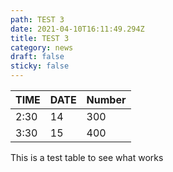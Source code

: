 ```yaml
---
path: TEST 3
date: 2021-04-10T16:11:49.294Z
title: TEST 3
category: news
draft: false
sticky: false
---
```

| TIME | DATE | Number |
| ---- | ---- | ------ |
| 2:30 | 14   | 300    |
| 3:30 | 15   | 400    |



This is a test table to see what works